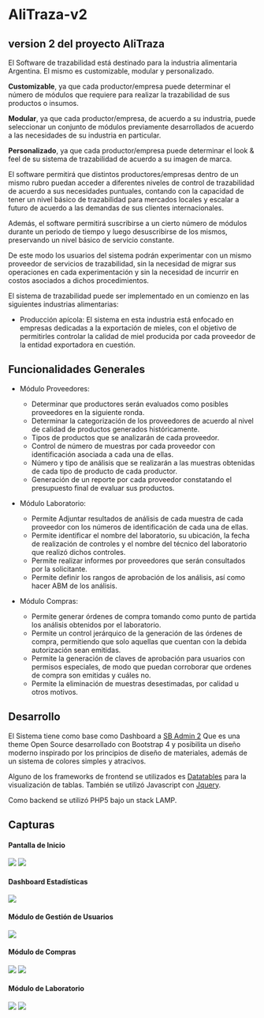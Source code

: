 # AliTraza-v2
## version 2 del proyecto AliTraza

El Software de trazabilidad está destinado para la industria alimentaria Argentina. 
El mismo es customizable, modular y personalizado.

**Customizable**, ya que cada productor/empresa puede determinar el número de módulos que requiere para realizar la trazabilidad de sus productos o insumos.

**Modular**, ya que cada productor/empresa, de acuerdo a su industria, puede seleccionar un conjunto de módulos previamente desarrollados de acuerdo a las necesidades de su industria en particular.

**Personalizado**, ya que cada productor/empresa puede determinar el look & feel de su sistema de trazabilidad de acuerdo a su imagen de marca.

El software permitirá que distintos productores/empresas dentro de un mismo rubro puedan acceder a diferentes niveles de control de trazabilidad de acuerdo a sus necesidades puntuales, contando con la capacidad de tener un nivel básico de trazabilidad para mercados locales y escalar a futuro de acuerdo a las demandas de sus clientes internacionales.

Además, el software permitirá suscribirse a un cierto número de módulos durante un periodo de tiempo y luego desuscribirse de los mismos, preservando un nivel básico de servicio constante. 

De este modo los usuarios del sistema podrán experimentar con un mismo proveedor de servicios de trazabilidad, sin la necesidad de migrar sus operaciones en cada experimentación y sin la necesidad de incurrir en costos asociados a dichos procedimientos. 

El sistema de trazabilidad puede ser implementado en un comienzo en las siguientes industrias alimentarias:

- Producción apícola:
El sistema en esta industria está enfocado en empresas dedicadas a la exportación de mieles, con el objetivo de permitirles controlar la calidad de miel producida por cada proveedor de la entidad exportadora en cuestión.


## Funcionalidades Generales
   - Módulo Proveedores:
     - Determinar que productores serán evaluados como posibles proveedores en la siguiente ronda.
     - Determinar la categorización de los proveedores de acuerdo al nivel de calidad de productos generados históricamente.
     - Tipos de productos que se analizarán de cada proveedor.
     - Control de número de muestras por cada proveedor con identificación asociada a cada una de ellas.
     - Número y tipo de análisis que se realizarán a las muestras obtenidas de cada tipo de producto de cada productor.
     - Generación de un reporte por cada proveedor constatando el presupuesto final de evaluar sus productos.
     
   - Módulo Laboratorio:
      - Permite Adjuntar resultados de análisis de cada muestra de cada proveedor con los números de identificación de cada una de ellas.
      - Permite identificar el nombre del laboratorio, su ubicación, la fecha de realización de controles y el nombre del técnico del laboratorio que realizó dichos controles.
      - Permite realizar informes por proveedores que serán consultados por la solicitante.
      - Permite definir los rangos de aprobación de los análisis, así como hacer ABM de los análisis.
      
   - Módulo Compras:
     - Permite generar órdenes de compra tomando como punto de partida los análisis obtenidos por el laboratorio.
     - Permite un control jerárquico de la generación de las órdenes de compra, permitiendo que solo aquellas que cuentan con la debida autorización sean emitidas.
     - Permite la generación de claves de aprobación para usuarios con permisos especiales, de modo que puedan corroborar que ordenes de compra son emitidas y cuáles no.
     - Permite la eliminación de muestras desestimadas, por calidad u otros motivos.


## Desarrollo
El Sistema tiene como base como Dashboard a [SB Admin 2](https://startbootstrap.com/theme/sb-admin-2)
Que es una theme Open Source desarrollado con Bootstrap 4 y posibilita un diseño moderno inspirado por los principios de diseño de materiales, además de un sistema de colores simples y atracivos.

Alguno de los frameworks de frontend se utilizados es [Datatables](https://datatables.net/) para la visualización de tablas.
También se utilizó Javascript con [Jquery](https://jquery.com/).

Como backend se utilizó PHP5 bajo un stack LAMP.

## Capturas

#### Pantalla de Inicio
![](https://github.com/xotoxjp/AliTraza-v2/blob/d8fbb9f4f15bcef1fd44f8376a268a3848a891fb/assets/img/01.Pantalla%20Login.png)
![](https://github.com/xotoxjp/AliTraza-v2/blob/d8fbb9f4f15bcef1fd44f8376a268a3848a891fb/assets/img/02.Pantalla%20Login.png)

#### Dashboard Estadísticas
![](https://github.com/xotoxjp/AliTraza-v2/blob/d8fbb9f4f15bcef1fd44f8376a268a3848a891fb/assets/img/03.Pantalla%20Dashboard.png)

#### Módulo de Gestión de Usuarios
![](https://github.com/xotoxjp/AliTraza-v2/blob/d8fbb9f4f15bcef1fd44f8376a268a3848a891fb/assets/img/04.Pantalla%20User%20Admin.png)

#### Módulo de Compras
![](https://github.com/xotoxjp/AliTraza-v2/blob/d8fbb9f4f15bcef1fd44f8376a268a3848a891fb/assets/img/05.Pantalla%20ABM%20Productores.png)
![](https://github.com/xotoxjp/AliTraza-v2/blob/d8fbb9f4f15bcef1fd44f8376a268a3848a891fb/assets/img/06.Pantalla%20Alta%20Planila%20Presupuesto.png)

#### Módulo de Laboratorio
![](https://github.com/xotoxjp/AliTraza-v2/blob/d8fbb9f4f15bcef1fd44f8376a268a3848a891fb/assets/img/07.Pantalla%20Datos%20Laboratorio.png)
![](https://github.com/xotoxjp/AliTraza-v2/blob/d8fbb9f4f15bcef1fd44f8376a268a3848a891fb/assets/img/08.Pantalla%20Definicion%20Laboratorio.png)
